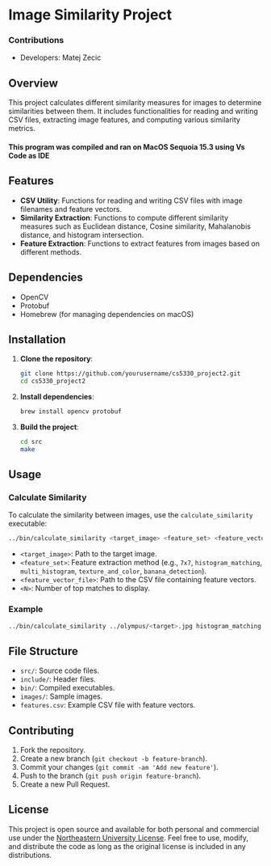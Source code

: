 # Image Similarity Project

### Contributions

- Developers: Matej Zecic

## Overview

This project calculates different similarity measures for images to determine similarities between them. It includes functionalities for reading and writing CSV files, extracting image features, and computing various similarity metrics.

#### This program was compiled and ran on MacOS Sequoia 15.3 using Vs Code as IDE

## Features

- **CSV Utility**: Functions for reading and writing CSV files with image filenames and feature vectors.
- **Similarity Extraction**: Functions to compute different similarity measures such as Euclidean distance, Cosine similarity, Mahalanobis distance, and histogram intersection.
- **Feature Extraction**: Functions to extract features from images based on different methods.

## Dependencies

- OpenCV
- Protobuf
- Homebrew (for managing dependencies on macOS)

## Installation

1. **Clone the repository**:

   ```sh
   git clone https://github.com/yourusername/cs5330_project2.git
   cd cs5330_project2
   ```

2. **Install dependencies**:

   ```sh
   brew install opencv protobuf
   ```

3. **Build the project**:
   ```sh
   cd src
   make
   ```

## Usage

### Calculate Similarity

To calculate the similarity between images, use the `calculate_similarity` executable:

```sh
../bin/calculate_similarity <target_image> <feature_set> <feature_vector_file> <N>
```

- `<target_image>`: Path to the target image.
- `<feature_set>`: Feature extraction method (e.g., `7x7`, `histogram_matching`, `multi_histogram`, `texture_and_color`, `banana_detection`).
- `<feature_vector_file>`: Path to the CSV file containing feature vectors.
- `<N>`: Number of top matches to display.

### Example

```sh
../bin/calculate_similarity ../olympus/<target>.jpg histogram_matching ../vectors/histogram_matching.csv 5
```

## File Structure

- `src/`: Source code files.
- `include/`: Header files.
- `bin/`: Compiled executables.
- `images/`: Sample images.
- `features.csv`: Example CSV file with feature vectors.

## Contributing

1. Fork the repository.
2. Create a new branch (`git checkout -b feature-branch`).
3. Commit your changes (`git commit -am 'Add new feature'`).
4. Push to the branch (`git push origin feature-branch`).
5. Create a new Pull Request.

## License

This project is open source and available for both personal and commercial use under the [Northeastern University License](LICENSE). Feel free to use, modify, and distribute the code as long as the original license is included in any distributions.
